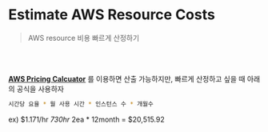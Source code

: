 # Estimate AWS Resource Costs

> AWS resource 비용 빠르게 산정하기

<br>

<br>

**[AWS Pricing Calcuator](https://calculator.aws/#/)** 를 이용하면 산출 가능하지만, 빠르게 산정하고 싶을 때 아래의 공식을 사용하자

```sh
시간당 요율 * 월 사용 시간 * 인스턴스 수 * 개월수
```

ex) $1.171/hr *730hr* 2ea * 12month = $20,515.92

<br>
